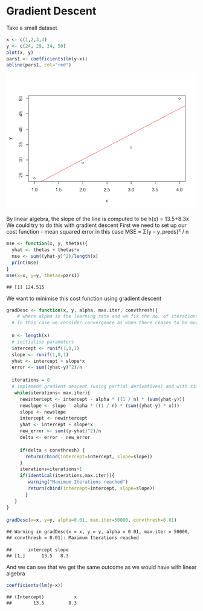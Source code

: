 Gradient Descent
================

Take a small dataset

``` r
x <- c(1,2,3,4)
y <- c(24, 29, 34, 50)
plot(x, y)
pars1 <- coefficients(lm(y~x))
abline(pars1, col="red")
```

![](Gradient_Descent_files/figure-markdown_github/unnamed-chunk-1-1.png)

By linear algebra, the slope of the line is computed to be h(x) = 13.5+8.3x We could try to do this with gradient descent First we need to set up our cost function - mean squared error in this case MSE = Σ(y – y\_preds)² / n

``` r
mse <- function(x, y, thetas){
  yhat <- thetas + thetas*x
  mse <- sum((yhat-y)^2)/length(x)
  print(mse)
}
mse(x=x, y=y, thetas=pars1)
```

    ## [1] 124.515

We want to minimise this cost function using gradient descent

``` r
gradDesc <- function(x, y, alpha, max.iter, convthresh){
    # where alpha is the learning rate and we fix the no. of iterations we go through to achieve convergence.
  # In this case we consider convergence as when there ceases to be much improvement in the mean squared error.
  
  n <- length(x)
  # initialise parameters
  intercept <- runif(1,0,1)
  slope <- runif(1,0,1)
  yhat <- intercept + slope*x
  error <- sum((yhat-y)^2)/n
  
  iterations = 0 
  # implement gradient descent (using partial derivatives) and with simultaneous update of the parameters
   while(iterations< max.iter){  
     newintercept <- intercept - alpha * ((1 / n) * (sum(yhat-y)))
     newslope <- slope - alpha * ((1 / n) * (sum((yhat-y) * x)))
     slope <- newslope
     intercept <- newintercept
     yhat <- intercept + slope*x
     new_error <- sum((y-yhat)^2)/n
     delta <- error - new_error
     
     if(delta < convthresh) {
       return(cbind(intercept=intercept, slope=slope))
     }
     iterations=iterations+1
     if(identical(iterations,max.iter)){
        warning("Maximum Iterations reached")
        return(cbind(intercept=intercept, slope=slope))
       }
   }
}

gradDesc(x=x, y=y, alpha=0.01, max.iter=50000, convthresh=0.01)
```

    ## Warning in gradDesc(x = x, y = y, alpha = 0.01, max.iter = 50000,
    ## convthresh = 0.01): Maximum Iterations reached

    ##      intercept slope
    ## [1,]      13.5   8.3

And we can see that we get the same outcome as we would have with linear algebra

``` r
coefficients(lm(y~x))
```

    ## (Intercept)           x 
    ##        13.5         8.3
